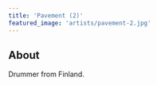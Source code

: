 ```yaml
---
title: 'Pavement (2)'
featured_image: 'artists/pavement-2.jpg'
---
```


## About

Drummer from Finland.
